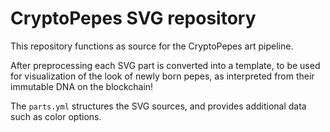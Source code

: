 # CryptoPepes SVG repository

This repository functions as source for the CryptoPepes art pipeline.

After preprocessing each SVG part is converted into a template,
to be used for visualization of the look of newly born pepes,
as interpreted from their immutable DNA on the blockchain!

The `parts.yml` structures the SVG sources, and provides additional data such as color options.

